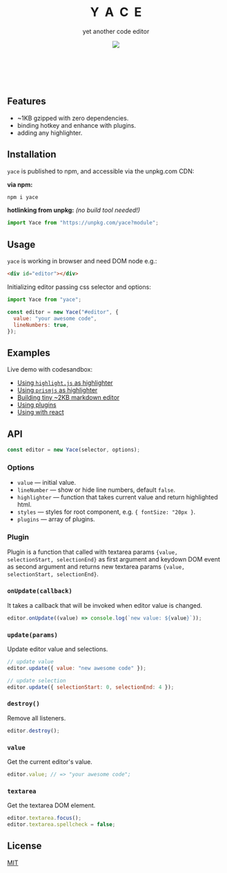 <br><br><br><br>

<h1 align="center">Y&nbsp;&nbsp;A&nbsp;&nbsp;C&nbsp;&nbsp;E</h1>
<p align="center">yet another code editor</p>
<p align="center"><img src="https://badgen.net/npm/v/yace/?color=gray"></p>
<br><br><br><br>

## Features

- ~1KB gzipped with zero dependencies.
- binding hotkey and enhance with plugins.
- adding any highlighter.

## Installation

`yace` is published to npm, and accessible via the unpkg.com CDN:

**via npm:**

```bash
npm i yace
```

**hotlinking from unpkg:** _(no build tool needed!)_

```js
import Yace from "https://unpkg.com/yace?module";
```

## Usage

`yace` is working in browser and need DOM node e.g.:

```html
<div id="editor"></div>
```

Initializing editor passing css selector and options:

```js
import Yace from "yace";

const editor = new Yace("#editor", {
  value: "your awesome code",
  lineNumbers: true,
});
```

## Examples

Live demo with codesandbox:

- [Using `highlight.js` as highlighter](https://codesandbox.io/s/yace-highlightjs-jvqp0)
- [Using `prismjs` as highlighter](https://codesandbox.io/s/yace-prismjs-gnjty)
- [Building tiny ~2KB markdown editor](https://codesandbox.io/s/yace-mdhl-ftdr4)
- [Using plugins](https://codesandbox.io/s/yace-plugins-m3uzv)
- [Using with react](https://codesandbox.io/s/yace-react-4cwly)

## API

```js
const editor = new Yace(selector, options);
```

### Options

- `value` — initial value.
- `lineNumber` — show or hide line numbers, default `false`.
- `highlighter` — function that takes current value and return highlighted html.
- `styles` — styles for root component, e.g. `{ fontSize: "20px }`.
- `plugins` — array of plugins.

### Plugin

Plugin is a function that called with textarea params `{value, selectionStart, selectionEnd}` as first argument and keydown DOM event as second argument and returns new textarea params `{value, selectionStart, selectionEnd}`.

### `onUpdate(callback)`

It takes a callback that will be invoked when editor value is changed.

```js
editor.onUpdate((value) => console.log(`new value: ${value}`));
```

### `update(params)`

Update editor value and selections.

```js
// update value
editor.update({ value: "new awesome code" });

// update selection
editor.update({ selectionStart: 0, selectionEnd: 4 });
```

### `destroy()`

Remove all listeners.

```js
editor.destroy();
```

### `value`

Get the current editor's value.

```js
editor.value; // => "your awesome code";
```

### `textarea`

Get the textarea DOM element.

```js
editor.textarea.focus();
editor.textarea.spellcheck = false;
```

## License

[MIT](/LICENSE)
